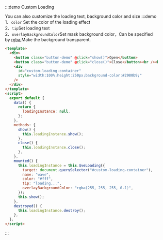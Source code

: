 :::demo Custom Loading

You can also customize the loading text, background color and size
:::demo 1、`color` Set the color of the loading effect<br>2、`tip`Set loading text<br>2、`overlayBackgroundColor`Set mask background color，Can be specified by [rgba](https://www.w3schools.com/cssref/func_rgba.asp),Make the background transparent.

```html
<template>
  <div>
    <button class="button-demo" @click="show()">Open</button>
    <button class="button-demo" @click="close()">Close</button><br /><br />
    <div
      id="custom-loading-container"
      style="width:100%;height:250px;background-color:#2980b9;"
    />
  </div>
</template>
<script>
  export default {
    data() {
      return {
        loadingInstance: null,
      };
    },
    methods: {
      show() {
        this.loadingInstance.show();
      },
      close() {
        this.loadingInstance.close();
      },
    },
    mounted() {
      this.loadingInstance = this.$veLoading({
        target: document.querySelector("#custom-loading-container"),
        name: "wave",
        color: "#fff",
        tip: "loading...",
        overlayBackgroundColor: "rgba(255, 255, 255, 0.1)",
      });
      this.show();
    },
    destroyed() {
      this.loadingInstance.destroy();
    },
  };
</script>
```

:::
